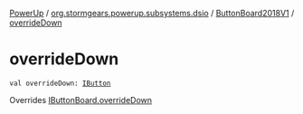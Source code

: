 [PowerUp](../../index.md) / [org.stormgears.powerup.subsystems.dsio](../index.md) / [ButtonBoard2018V1](index.md) / [overrideDown](./override-down.md)

# overrideDown

`val overrideDown: `[`IButton`](../../org.stormgears.utils.dsio/-i-button/index.md)

Overrides [IButtonBoard.overrideDown](../-i-button-board/override-down.md)

